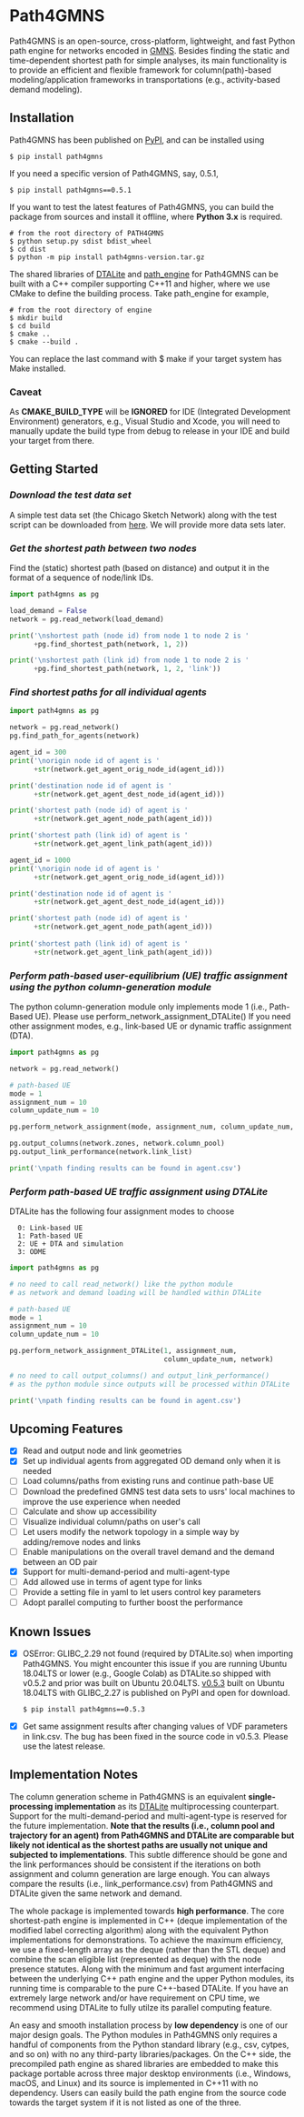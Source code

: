 # Path4GMNS

Path4GMNS is an open-source, cross-platform, lightweight, and fast Python path engine for networks encoded in [GMNS](https://github.com/zephyr-data-specs/GMNS). Besides finding the static and time-dependent shortest path for simple analyses, its main functionality is to provide an efficient and flexible framework for column(path)-based modeling/application frameworks in transportations (e.g., activity-based demand modeling).

## Installation
Path4GMNS has been published on [PyPI](https://pypi.org/project/path4gmns/), and can be installed using
```
$ pip install path4gmns
```
If you need a specific version of Path4GMNS, say, 0.5.1,
```
$ pip install path4gmns==0.5.1
```
If you want to test the latest features of Path4GMNS, you can build the package from sources and install it offline, where **Python 3.x** is required.
```
# from the root directory of PATH4GMNS
$ python setup.py sdist bdist_wheel
$ cd dist
$ python -m pip install path4gmns-version.tar.gz
``` 
The shared libraries of [DTALite](https://github.com/jdlph/DTALite/tree/main/src_cpp) and [path_engine](https://github.com/jdlph/Path4GMNS/tree/master/engine) for Path4GMNS can be built with a C++ compiler supporting C++11 and higher, where we use CMake to define the building process. Take path_engine for example,
```
# from the root directory of engine
$ mkdir build
$ cd build
$ cmake ..
$ cmake --build .
```
You can replace the last command with $ make if your target system has Make installed.
### Caveat
As **CMAKE_BUILD_TYPE** will be **IGNORED** for IDE (Integrated Development Environment) generators, e.g., Visual Studio and Xcode, you will need to manually update the build type from debug to release in your IDE and build your target from there.

## Getting Started
### *Download the test data set*
A simple test data set (the Chicago Sketch Network) along with the test script can be downloaded from [here](https://github.com/jdlph/Path4GMNS/tree/master/tests). We will provide more data sets later.
### *Get the shortest path between two nodes*
Find the (static) shortest path (based on distance) and output it in the format of a sequence of node/link IDs.
```python
import path4gmns as pg

load_demand = False
network = pg.read_network(load_demand)

print('\nshortest path (node id) from node 1 to node 2 is '
      +pg.find_shortest_path(network, 1, 2))

print('\nshortest path (link id) from node 1 to node 2 is '
      +pg.find_shortest_path(network, 1, 2, 'link'))
```

### *Find shortest paths for all individual agents*
```python
import path4gmns as pg

network = pg.read_network()
pg.find_path_for_agents(network)

agent_id = 300
print('\norigin node id of agent is '
      +str(network.get_agent_orig_node_id(agent_id)))

print('destination node id of agent is '
      +str(network.get_agent_dest_node_id(agent_id)))

print('shortest path (node id) of agent is ' 
      +str(network.get_agent_node_path(agent_id)))

print('shortest path (link id) of agent is ' 
      +str(network.get_agent_link_path(agent_id)))

agent_id = 1000
print('\norigin node id of agent is '
      +str(network.get_agent_orig_node_id(agent_id)))

print('destination node id of agent is '
      +str(network.get_agent_dest_node_id(agent_id)))

print('shortest path (node id) of agent is ' 
      +str(network.get_agent_node_path(agent_id)))
      
print('shortest path (link id) of agent is ' 
      +str(network.get_agent_link_path(agent_id)))
```

### *Perform path-based user-equilibrium (UE) traffic assignment using the python column-generation module*
The python column-generation module only implements mode 1 (i.e., Path-Based UE). Please use perform_network_assignment_DTALite() If you need other assignment modes, e.g., link-based UE or dynamic traffic assignment (DTA). 

```python
import path4gmns as pg

network = pg.read_network()

# path-based UE
mode = 1
assignment_num = 10
column_update_num = 10

pg.perform_network_assignment(mode, assignment_num, column_update_num, network)

pg.output_columns(network.zones, network.column_pool)
pg.output_link_performance(network.link_list)

print('\npath finding results can be found in agent.csv')
```

### *Perform path-based UE traffic assignment using DTALite*
DTALite has the following four assignment modes to choose

      0: Link-based UE
      1: Path-based UE 
      2: UE + DTA and simulation
      3: ODME

```python
import path4gmns as pg

# no need to call read_network() like the python module
# as network and demand loading will be handled within DTALite

# path-based UE
mode = 1
assignment_num = 10
column_update_num = 10

pg.perform_network_assignment_DTALite(1, assignment_num,
                                      column_update_num, network)

# no need to call output_columns() and output_link_performance() 
# as the python module since outputs will be processed within DTALite

print('\npath finding results can be found in agent.csv')
```

## Upcoming Features
- [x] Read and output node and link geometries
- [x] Set up individual agents from aggregated OD demand only when it is needed
- [ ] Load columns/paths from existing runs and continue path-base UE
- [ ] Download the predefined GMNS test data sets to usrs' local machines to improve the use experience when needed
- [ ] Calculate and show up accessibility 
- [ ] Visualize individual column/paths on user's call
- [ ] Let users modify the network topology in a simple way by adding/remove nodes and links
- [ ] Enable manipulations on the overall travel demand and the demand between an OD pair
- [x] Support for multi-demand-period and multi-agent-type
- [ ] Add allowed use in terms of agent type for links 
- [ ] Provide a setting file in yaml to let users control key parameters
- [ ] Adopt parallel computing to further boost the performance

## Known Issues
- [x] OSError: GLIBC_2.29 not found (required by DTALite.so) when importing Path4GMNS. You might encounter this issue if you are running Ubuntu 18.04LTS or lower (e.g., Google Colab) as DTALite.so shipped with v0.5.2 and prior was built on Ubuntu 20.04LTS. [v0.5.3](https://pypi.org/project/path4gmns/0.5.3/) built on Ubuntu 18.04LTS with GLIBC_2.27 is published on PyPI and open for download.

      $ pip install path4gmns==0.5.3

- [x] Get same assignment results after changing values of VDF parameters in link.csv. The bug has been fixed in the source code in v0.5.3. Please use the latest release.

##  Implementation Notes

The column generation scheme in Path4GMNS is an equivalent **single-processing implementation** as its [DTALite](https://github.com/jdlph/DTALite/tree/main/src_cpp) multiprocessing counterpart. Support for the multi-demand-period and multi-agent-type is reserved for the future implementation. **Note that the results (i.e., column pool and trajectory for an agent) from Path4GMNS and DTALite are comparable but likely not identical as the shortest paths are usually not unique and subjected to implementations**. This subtle difference should be gone and the link performances should be consistent if the iterations on both assignment and column generation are large enough. You can always compare the results (i.e., link_performance.csv) from Path4GMNS and DTALite given the same network and demand.

The whole package is implemented towards **high performance**. The core shortest-path engine is implemented in C++ (deque implementation of the modified label correcting algorithm) along with the equivalent Python implementations for demonstrations. To achieve the maximum efficiency, we use a fixed-length array as the deque (rather than the STL deque) and combine the scan eligible list (represented as deque) with the node presence statutes. Along with the minimum and fast argument interfacing between the underlying C++ path engine and the upper Python modules, its running time is comparable to the pure C++-based DTALite. If you have an extremely large network and/or have requirement on CPU time, we recommend using DTALite to fully utilze its parallel computing feature.

An easy and smooth installation process by **low dependency** is one of our major design goals. The Python modules in Path4GMNS only requires a handful of components from the Python standard library (e.g., csv, cytpes, and so on) with no any third-party libraries/packages. On the C++ side, the precompiled path engine as shared libraries are embedded to make this package portable across three major desktop environments (i.e., Windows, macOS, and Linux) and its source is implemented in C++11 with no dependency. Users can easily build the path engine from the source code towards the target system if it is not listed as one of the three.